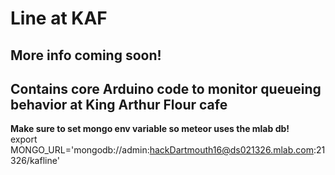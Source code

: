# Line at KAF 
## More info coming soon!
## Contains core Arduino code to monitor queueing behavior at King Arthur Flour cafe

**Make sure to set mongo env variable so meteor uses the mlab db!**  
export MONGO_URL='mongodb://admin:hackDartmouth16@ds021326.mlab.com:21326/kafline'